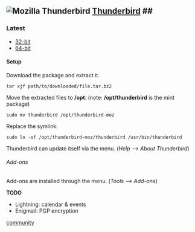 ## ![][img-thunderbird-logo]  [Thunderbird][homepage-thunderbird] <a id="thunderbird" name="thunderbird"/>##

### Latest ###
* [32-bit][thunderbird-x86-latest]
* [64-bit][thunderbird-amd64-latest]

#### Setup ####

Download the package and extract it.

`tar xjf path/to/downloaded/file.tar.bz2`

Move the extracted files to **/opt**:  (note: **/opt/thunderbird** is the mint package)

`sudo mv thunderbird /opt/thunderbird-moz`

Replace the symlink:

`sudo ln -sf /opt/thunderbird-moz/thunderbird /usr/bin/thunderbird`

Thunderbird can update itself via the menu. (_Help --> About Thunderbird_)

###### Add-ons ######

Add-ons are installed through the menu. (_Tools --> Add-ons_)

 **TODO**

* Lightning: calendar & events
* Enigmail: PGP encryption

[community][community-thunderbird]


[community-thunderbird]: http://community.linuxmint.com/software/view/thunderbird

[homepage-thunderbird]: http://www.mozilla.org/thunderbird "Mozilla Thunderbird"

[img-thunderbird-logo]: thunderbird.png "Mozilla Thunderbird"

[thunderbird-x86-latest]: ftp://ftp.mozilla.org/pub/mozilla.org/thunderbird/releases/latest/linux-i686/en-US/
[thunderbird-amd64-latest]: ftp://ftp.mozilla.org/pub/mozilla.org/thunderbird/releases/latest/linux-x86_64/en-US/